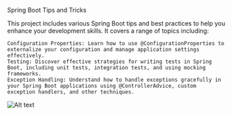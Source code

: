 Spring Boot Tips and Tricks

This project includes various Spring Boot tips and best practices to help you enhance your development skills. It covers a range of topics including:

    Configuration Properties: Learn how to use @ConfigurationProperties to externalize your configuration and manage application settings effectively.
    Testing: Discover effective strategies for writing tests in Spring Boot, including unit tests, integration tests, and using mocking frameworks.
    Exception Handling: Understand how to handle exceptions gracefully in your Spring Boot applications using @ControllerAdvice, custom exception handlers, and other techniques.


![Alt text](C:\Users\ASUS\Desktop)
